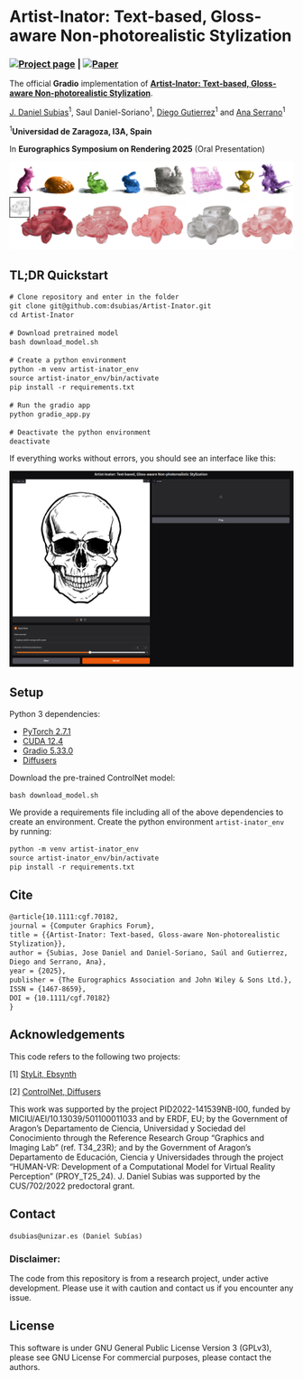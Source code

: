 # Artist-Inator: Text-based, Gloss-aware Non-photorealistic Stylization

### [![Project page](https://img.shields.io/badge/-Project%20page-blue)](https://graphics.unizar.es/projects/artist-inator_2025/) | [![Paper](https://img.shields.io/badge/Paper-PDF-red)](https://graphics.unizar.es/papers/Subias2025ArtistInator.pdf)

The official **Gradio**  implementation of [**Artist-Inator: Text-based, Gloss-aware Non-photorealistic Stylization**](https://graphics.unizar.es/projects/artist-inator_2025/). 

[J. Daniel Subias](https://dsubias.github.io/#about)<sup>1</sup>,
Saul Daniel-Soriano<sup>1</sup>,
[Diego Gutierrez](http://giga.cps.unizar.es/~diegog/)<sup>1</sup> and 
[Ana Serrano](https://ana-serrano.github.io/)<sup>1</sup>

<sup>1</sup>**Universidad de Zaragoza, I3A, Spain**

In **Eurographics Symposium on Rendering 2025** (Oral Presentation)

<img src='imgs/teaser_artist-inator_2025.png'/>

## TL;DR Quickstart

```
# Clone repository and enter in the folder
git clone git@github.com:dsubias/Artist-Inator.git
cd Artist-Inator

# Download pretrained model
bash download_model.sh

# Create a python environment
python -m venv artist-inator_env
source artist-inator_env/bin/activate
pip install -r requirements.txt

# Run the gradio app
python gradio_app.py

# Deactivate the python environment
deactivate
```

If everything works without errors, you should see an interface like this:

<img src='imgs/gradio_app_ui.png'/>


## Setup

Python 3 dependencies:

* [PyTorch 2.7.1](https://pytorch.org)
* [CUDA 12.4](https://developer.nvidia.com/cuda-downloads) 
* [Gradio 5.33.0](https://www.gradio.app)
* [Diffusers](https://github.com/huggingface/diffusers)

Download the pre-trained ControlNet model:

```
bash download_model.sh
```

We provide a requirements file including all of the above dependencies to create an environment. Create the python environment `artist-inator_env` by running:

```
python -m venv artist-inator_env
source artist-inator_env/bin/activate
pip install -r requirements.txt
```

## Cite

```
@article{10.1111:cgf.70182,
journal = {Computer Graphics Forum},
title = {{Artist-Inator: Text-based, Gloss-aware Non-photorealistic Stylization}},
author = {Subias, Jose Daniel and Daniel-Soriano, Saúl and Gutierrez, Diego and Serrano, Ana},
year = {2025},
publisher = {The Eurographics Association and John Wiley & Sons Ltd.},
ISSN = {1467-8659},
DOI = {10.1111/cgf.70182}
}
```

## Acknowledgements

This code refers to the following two projects:

[1] [StyLit, Ebsynth](https://github.com/jamriska/ebsynth) 

[2] [ControlNet, Diffusers](https://github.com/huggingface/diffusers)

This work was supported by the project PID2022-141539NB-I00, funded by MICIU/AEI/10.13039/501100011033 and by ERDF, EU; by the Government of Aragon’s Departamento de Ciencia, Universidad y Sociedad del Conocimiento through the Reference Research Group “Graphics and Imaging Lab” (ref. T34_23R); and by the Government of Aragon’s Departamento de Educación, Ciencia y Universidades through the project “HUMAN-VR: Development of a Computational Model for Virtual Reality Perception” (PROY_T25_24). J. Daniel Subias was supported by the CUS/702/2022 predoctoral grant. 

## Contact

    dsubias@unizar.es (Daniel Subías)

### Disclaimer:
The code from this repository is from a research project, under active development. Please use it with caution and contact us if you encounter any issue.

## License

This software is under GNU General Public License Version 3 (GPLv3), please see GNU License
For commercial purposes, please contact the authors.